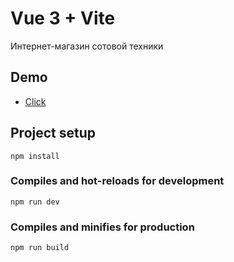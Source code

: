 # Vue 3 + Vite

Интернет-магазин сотовой техники

## Demo

- [Click](https://store-phone77.netlify.app/)

## Project setup
```
npm install
```

### Compiles and hot-reloads for development
```
npm run dev
```

### Compiles and minifies for production
```
npm run build
```
